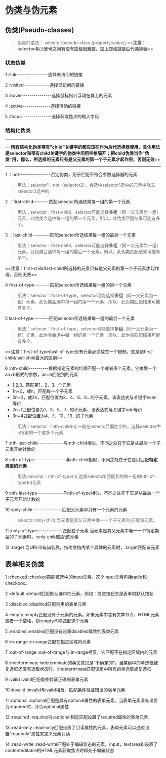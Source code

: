 # [伪类与伪元素](http://www.alloyteam.com/2016/05/summary-of-pseudo-classes-and-pseudo-elements/)

## 伪类(Pseudo-classes)

>伪类的语法：
selector:pseudo-class {property:value;}
==**注意：selector与(:)冒号之间有没有空格很重要，加上空格就是后代选择器**==

### 状态伪类

1 :link----------------选择未访问的链接

2 :visited-------------选择已访问的链接

3 :hover---------------选择鼠标指针浮动在其上的元素

4 :active--------------选择活动的链接

5 :focus---------------选择获取焦点的输入字段

### 结构化伪类

---
==**所有结构化伪类带有"child"关键字的都应该在作为后代选择器使用，具体用法是selector和带有child关键字的伪类中间用空格隔开；把child伪类当作"伪类"用，那么，所选择的元素只有是父元素的第一个子元素才起作用，否则无效**==

---
1 ：not----------------否定伪类，用于匹配不符合参数选择器的元素
>用法：selector1：not（selector2），会选中selector1选中的元素中除去selector2选中的

2 ：first-child--------匹配selector所选结果每一组的第一个元素
>用法：selector：first-child，selector可能选择**多组**（同一父元素为一组）元素，此伪类会选中每一组的第一个元素，所以，此伪类匹配结果可能有多个。

3 ：last-child---------匹配selector所选结果每一组的最后一个元素
>用法：selector：first-child，selector可能选择**多组**（同一父元素为一组）元素，此伪类会选中每一组的最后一个元素，所以，此伪类匹配结果可能有多个。

==注意：first-child/last-child所选择的元素只有是父元素的第一个子元素才起作用，否则无效==

4 first-of-type--------匹配selector所选结果每一组的第一个元素
>用法：selector：first-of-type，selector可能选择**多组**（同一父元素为一组）元素，此伪类会选中每一组的第一个元素，所以，此伪类匹配结果可能有多个。

5 last-of-type--------匹配selector所选结果每一组的最后一个元素
>用法：selector：first-of-type，selector可能选择**多组**（同一父元素为一组）元素，此伪类会选中每一组的第一个元素，所以，此伪类匹配结果可能有多个。

==注意：first-of-type/last-of-type没有元素必须放在一个限制，这是跟first-child/last-child最大的区别==

6 :nth-child----------根据指定元素的位置匹配一个或者多个元素，它接受一个an+b形式的参数，an+b匹配到的元素

* 1,2,3...匹配第1，2，3...个元素
* 1n+0，或n，匹配每一个子元素
* 2n+0，或2n，匹配位置为2、4、6、8…的子元素，该表达式与关键字even等价
* 2n+1匹配位置为1、3、5、7…的子元素、该表达式与关键字odd等价
* 3n+4匹配位置为4、7、10、13…的子元素

>用法：selector ：nth-child(n),一般在selecto后面加空格，选择selector中n指定的一个或多个元素

7 :nth-last-child-------------与:nth-child相似，不同之处在于它是从最后一个子元素开始计数的

8 :nth-of-type----------------与nth-child相似，不同之处在于它是只匹配**特定类型的元素**
>用法:selector：nth-of-type(n),选择selecto所匹配到的每一组的nth-of-type(n)元素

9 :nth-last-type-------------与nth-of-type相似，不同之处在于它是从最后一个子元素开始计数的

10 :only-child---------------匹配父元素中只有一个元素的元素
>selector:only-child,当元素是其父元素中唯一一个子元素时,匹配该元素。

11 :only-of-type-------------匹配独子元素
当元素是其父元素中唯一一个特定类型的子元素时，:only-child匹配该元素

12 :target
当URL带有锚名称，指向文档内某个具体的元素时，:target匹配该元素

## 表单相关伪类

1 :checked
:checked匹配被选中的input元素，这个input元素包括radio和checkbox。

2 :default
:default匹配默认选中的元素，例如：提交按钮总是表单的默认按钮

3 :disabled
:disabled匹配禁用的表单元素

4 :empty
:empty匹配没有子元素的元素。如果元素中含有文本节点、HTML元素或者一个空格，则:empty不能匹配这个元素

5 :enabled
:enabled匹配没有设置disabled属性的表单元素

6 :in-range
:in-range匹配在指定区域内元素

7 :out-of-range
:out-of-range与:in-range相反，它匹配不在指定区域内的元素

8 :indeterminate
indeterminate的英文意思是“不确定的”。当某组中的单选框或复选框还没有选取状态时，:indeterminate匹配该组中所有的单选框或复选框

9 :valid
:valid匹配条件验证正确的表单元素

10 :invalid
:invalid与:valid相反，匹配条件验证错误的表单元素

11 :optional
:optional匹配是具有optional属性的表单元素。当表单元素没有设置为required时，即为optional属性

12 :required
:required与:optional相反匹配设置了required属性的表单元素

13 :read-only
:read-only匹配设置了只读属性的元素，表单元素可以通过设置“readonly”属性来定义元素只读

14 :read-write
:read-write匹配处于编辑状态的元素。input，textarea和设置了contenteditable的HTML元素获取焦点时即处于编辑状态
